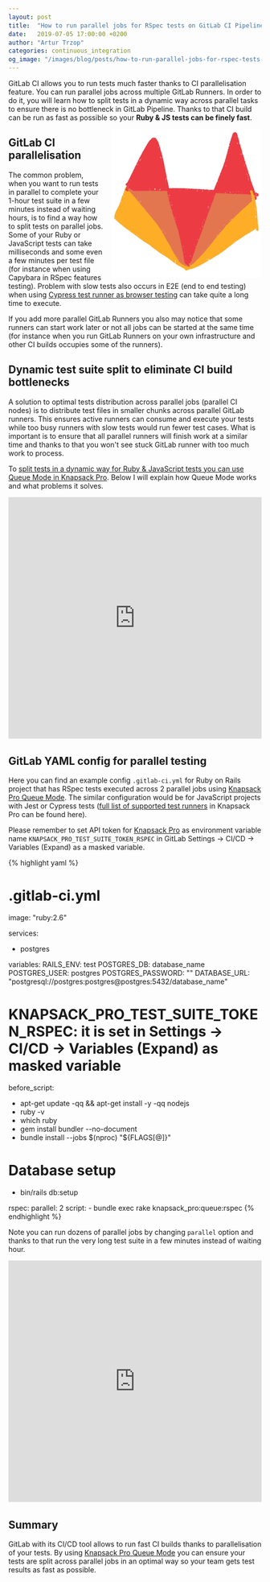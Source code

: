 ```yaml
---
layout: post
title:  "How to run parallel jobs for RSpec tests on GitLab CI Pipeline and speed up Ruby & JavaScript testing"
date:   2019-07-05 17:00:00 +0200
author: "Artur Trzop"
categories: continuous_integration
og_image: "/images/blog/posts/how-to-run-parallel-jobs-for-rspec-tests-on-gitlab-ci-pipeline-and-speed-up-ruby-javascript-testing/gitlab.jpeg"
---
```


GitLab CI allows you to run tests much faster thanks to CI parallelisation feature. You can run parallel jobs across multiple GitLab Runners. In order to do it, you will learn how to split tests in a dynamic way across parallel tasks to ensure there is no bottleneck in GitLab Pipeline. Thanks to that CI build can be run as fast as possible so your <strong>Ruby & JS tests can be finely fast</strong>.

<img src="/images/blog/posts/how-to-run-parallel-jobs-for-rspec-tests-on-gitlab-ci-pipeline-and-speed-up-ruby-javascript-testing/gitlab.jpeg" style="width:300px;margin-left: 15px;float:right;" alt="GitLab logo" />

## GitLab CI parallelisation

The common problem, when you want to run tests in parallel to complete your 1-hour test suite in a few minutes instead of waiting hours, is to find a way how to split tests on parallel jobs. Some of your Ruby or JavaScript tests can take milliseconds and some even a few minutes per test file (for instance when using Capybara in RSpec features testing). Problem with slow tests also occurs in E2E (end to end testing) when using [Cypress test runner as browser testing](/2019/cypress-parallel-testing-with-jenkins-pipeline-stages) can take quite a long time to execute.

If you add more parallel GitLab Runners you also may notice that some runners can start work later or not all jobs can be started at the same time (for instance when you run GitLab Runners on your own infrastructure and other CI builds occupies some of the runners). 

## Dynamic test suite split to eliminate CI build bottlenecks

A solution to optimal tests distribution across parallel jobs (parallel CI nodes) is to distribute test files in smaller chunks across parallel GitLab runners. This ensures active runners can consume and execute your tests while too busy runners with slow tests would run fewer test cases. What is important is to ensure that all parallel runners will finish work at a similar time and thanks to that you won't see stuck GitLab runner with too much work to process.

To [split tests in a dynamic way for Ruby & JavaScript tests you can use Queue Mode in Knapsack Pro](https://knapsackpro.com?utm_source=docs_knapsackpro&utm_medium=blog_post&utm_campaign=how-to-run-parallel-jobs-for-rspec-tests-on-gitlab-ci-pipeline-and-speed-up-ruby-javascript-testing). Below I will explain how Queue Mode works and what problems it solves.

<iframe style="width: 100%; max-width: 853; height: 480px" src="https://www.youtube.com/embed/hUEB1XDKEFY" frameborder="0" allow="accelerometer; autoplay; encrypted-media; gyroscope; picture-in-picture" allowfullscreen></iframe>

## GitLab YAML config for parallel testing

Here you can find an example config `.gitlab-ci.yml` for Ruby on Rails project that has RSpec tests executed across 2 parallel jobs using [Knapsack Pro Queue Mode](https://knapsackpro.com?utm_source=docs_knapsackpro&utm_medium=blog_post&utm_campaign=how-to-run-parallel-jobs-for-rspec-tests-on-gitlab-ci-pipeline-and-speed-up-ruby-javascript-testing). The similar configuration would be for JavaScript projects with Jest or Cypress tests ([full list of supported test runners](/integration/) in Knapsack Pro can be found here).

Please remember to set API token for [Knapsack Pro](https://knapsackpro.com?utm_source=docs_knapsackpro&utm_medium=blog_post&utm_campaign=how-to-run-parallel-jobs-for-rspec-tests-on-gitlab-ci-pipeline-and-speed-up-ruby-javascript-testing) as environment variable name `KNAPSACK_PRO_TEST_SUITE_TOKEN_RSPEC` in GitLab Settings -> CI/CD -> Variables (Expand) as a masked variable.

{% highlight yaml %}
# .gitlab-ci.yml
image: "ruby:2.6"

services:
  - postgres

variables:
  RAILS_ENV: test
  POSTGRES_DB: database_name
  POSTGRES_USER: postgres
  POSTGRES_PASSWORD: ""
  DATABASE_URL: "postgresql://postgres:postgres@postgres:5432/database_name"
  # KNAPSACK_PRO_TEST_SUITE_TOKEN_RSPEC: it is set in Settings -> CI/CD -> Variables (Expand) as masked variable

before_script:
  - apt-get update -qq && apt-get install -y -qq nodejs
  - ruby -v
  - which ruby
  - gem install bundler --no-document
  - bundle install --jobs $(nproc)  "${FLAGS[@]}"

  # Database setup
  - bin/rails db:setup

rspec:
  parallel: 2
  script:
    - bundle exec rake knapsack_pro:queue:rspec
{% endhighlight %}

Note you can run dozens of parallel jobs by changing `parallel` option and thanks to that run the very long test suite in a few minutes instead of waiting hour.

<iframe style="width: 100%; max-width: 853; height: 480px" src="https://www.youtube.com/embed/Td0IKEYn4Zk" frameborder="0" allow="accelerometer; autoplay; encrypted-media; gyroscope; picture-in-picture" allowfullscreen></iframe>

## Summary

GitLab with its CI/CD tool allows to run fast CI builds thanks to parallelisation of your tests. By using [Knapsack Pro Queue Mode](https://knapsackpro.com?utm_source=docs_knapsackpro&utm_medium=blog_post&utm_campaign=how-to-run-parallel-jobs-for-rspec-tests-on-gitlab-ci-pipeline-and-speed-up-ruby-javascript-testing) you can ensure your tests are split across parallel jobs in an optimal way so your team gets test results as fast as possible.
